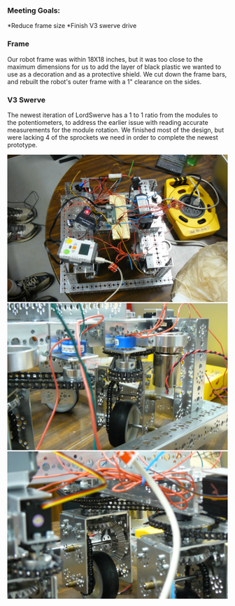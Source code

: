 ### Meeting Goals:
*Reduce frame size 
*Finish V3 swerve drive
 

### Frame 
Our robot frame was within 18X18 inches, but it was too close to the maximum dimensions for us to add the layer of black plastic we wanted to use as a decoration and as a protective shield. We cut down the frame bars, and rebuilt the robot's outer frame with a 1" clearance on the sides.

### V3 Swerve
The newest iteration of LordSwerve has a 1 to 1 ratio from the modules to the potentiometers, to address the earlier issue with reading accurate measurements for the module rotation. We finished most of the design, but were lacking 4 of the sprockets we need in order to complete the newest prototype.

![V3 LordSwerve](resources/SwerveV3.JPG)
![V3 LordSwerve](resources/V3internal.JPG)
![V3 LordSwerve](resources/V3module.JPG)